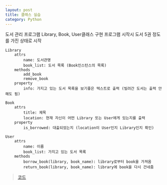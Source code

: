 ```yaml
---
layout: post
title: 클래스 실습
category: Python
---
```




도서 관리 프로그램
    Library, Book, User클래스 구현
        프로그램 시작시 도서 5권 정도를 가진 상태로 시작

    Library
        attrs
            name: 도서관명
            book_list: 도서 목록 (Book인스턴스의 목록)
        methods
            add_book
            remove_book
        property
            info: 가지고 있는 도서 목록을 보기좋은 텍스트로 출력 (빌려간 도서는 출력 안해도 됨)

    Book
        attrs
            title: 제목
            location: 현재 자신이 어떤 Library 또는 User에게 있는지를 출력
        property
            is_borrowed: 대출되었는지 (location이 User인지 Library인지 확인)

    User
        attrs
            name: 이름
            book_list: 가지고 있는 도서 목록
        methods
            borrow_book(library, book_name): library로부터 book을 가져옴
            return_book(library, book_name): library에 book을 다시 건네줌


> [코드](https://github.com/KwonSoonWoo/python/blob/master/2018-05-26~27.%20%EC%88%99%EC%A0%9C.ipynb)
